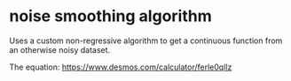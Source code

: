 # noise smoothing algorithm
Uses a custom non-regressive algorithm to get a continuous function from an otherwise noisy dataset.

The equation:
https://www.desmos.com/calculator/ferle0qllz
